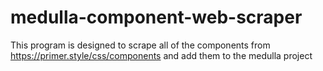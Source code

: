 # medulla-component-web-scraper


This program is designed to scrape all of the components from https://primer.style/css/components and add them to the medulla project
